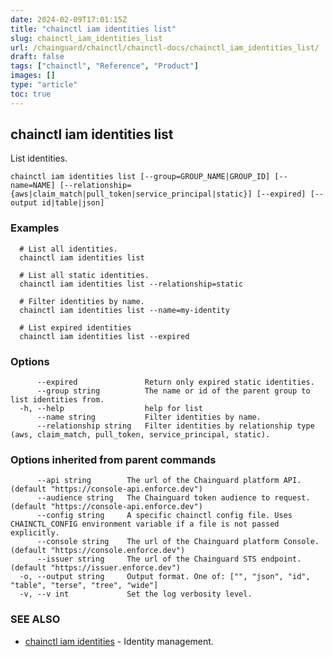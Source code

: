 ```yaml
---
date: 2024-02-09T17:01:15Z
title: "chainctl iam identities list"
slug: chainctl_iam_identities_list
url: /chainguard/chainctl/chainctl-docs/chainctl_iam_identities_list/
draft: false
tags: ["chainctl", "Reference", "Product"]
images: []
type: "article"
toc: true
---
```

## chainctl iam identities list

List identities.

```
chainctl iam identities list [--group=GROUP_NAME|GROUP_ID] [--name=NAME] [--relationship={aws|claim_match|pull_token|service_principal|static}] [--expired] [--output id|table|json]
```

### Examples

```
  # List all identities.
  chainctl iam identities list
  
  # List all static identities.
  chainctl iam identities list --relationship=static
  
  # Filter identities by name.
  chainctl iam identities list --name=my-identity
  
  # List expired identities
  chainctl iam identities list --expired
```

### Options

```
      --expired               Return only expired static identities.
      --group string          The name or id of the parent group to list identities from.
  -h, --help                  help for list
      --name string           Filter identities by name.
      --relationship string   Filter identities by relationship type (aws, claim_match, pull_token, service_principal, static).
```

### Options inherited from parent commands

```
      --api string        The url of the Chainguard platform API. (default "https://console-api.enforce.dev")
      --audience string   The Chainguard token audience to request. (default "https://console-api.enforce.dev")
      --config string     A specific chainctl config file. Uses CHAINCTL_CONFIG environment variable if a file is not passed explicitly.
      --console string    The url of the Chainguard platform Console. (default "https://console.enforce.dev")
      --issuer string     The url of the Chainguard STS endpoint. (default "https://issuer.enforce.dev")
  -o, --output string     Output format. One of: ["", "json", "id", "table", "terse", "tree", "wide"]
  -v, --v int             Set the log verbosity level.
```

### SEE ALSO

* [chainctl iam identities](/chainguard/chainctl/chainctl-docs/chainctl_iam_identities/)	 - Identity management.

